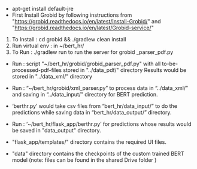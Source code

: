 - apt-get install default-jre
- First Install Grobid by following instructions from "https://grobid.readthedocs.io/en/latest/Install-Grobid/"  and         "https://grobid.readthedocs.io/en/latest/Grobid-service/"
1. To Install : cd grobid  && ./gradlew clean install
2. Run virtual env : in ~/bert_hr/
3. To Run : ./gradlew run to run the server for grobid _parser_pdf.py

- Run :  script "~/bert_hr/grobid/grobid_parser_pdf.py" with all to-be-processed-pdf-files stored in "../data_pdf/" directory
  Results would be stored in "../data_xml/" directory
- Run :  “~/bert_hr/grobid/xml_parser.py” to process data in “../data_xml/” and saving in “../data_input/” directory for BERT prediction.
- ‘berthr.py’ would take csv files from “bert_hr/data_input/” to do the predictions while saving data in “bert_hr/data_output/”    directory.
- Run : ‘~/bert_hr/flask_app/berthr.py’ for predictions whose results would be saved in "data_output" directory.



- "flask_app/templates/" directory contains the required UI files.


- "data" directory contains the checkpoints of the custom trained BERT model (note: files can be found in the shared Drive folder )
